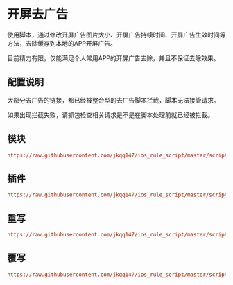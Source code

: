 # 开屏去广告

使用脚本，通过修改开屏广告图片大小、开屏广告持续时间、开屏广告生效时间等方法，去除缓存到本地的APP开屏广告。

目前精力有限，仅能满足个人常用APP的开屏广告去除，并且不保证去除效果。

## 配置说明

大部分去广告的链接，都已经被整合型的去广告脚本拦截，脚本无法接管请求。

如果出现拦截失败，请抓包检查相关请求是不是在脚本处理前就已经被拦截。

## 模块

```ini
https://raw.githubusercontent.com/jkqq147/ios_rule_script/master/script/startup/startup.sgmodule
```

## 插件

```ini
https://raw.githubusercontent.com/jkqq147/ios_rule_script/master/script/startup/startup.lnplugin
```

## 重写

```ini
https://raw.githubusercontent.com/jkqq147/ios_rule_script/master/script/startup/startup.snippet
```

## 覆写

```ini
https://raw.githubusercontent.com/jkqq147/ios_rule_script/master/script/startup/startup.stoverride
```

